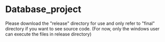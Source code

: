 # Database_project
Please download the "release" directory for use and only refer to "final" directory if you want to see source code.
(For now, only the windows user can execute the files in release directory)
